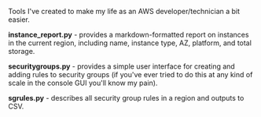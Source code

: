 Tools I've created to make my life as an AWS developer/technician a bit easier.

**instance_report.py** - provides a markdown-formatted report on instances in the current region, including name, instance type, AZ, platform, and total storage.

**securitygroups.py** - provides a simple user interface for creating and adding rules to security groups (if you've ever tried to do this at any kind of scale in the console GUI you'll know my pain).

**sgrules.py** - describes all security group rules in a region and outputs to CSV.
